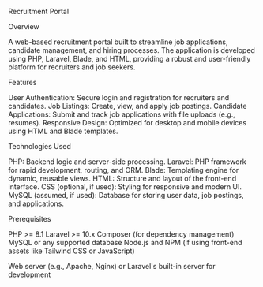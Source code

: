Recruitment Portal

Overview

A web-based recruitment portal built to streamline job applications, candidate management, and hiring processes. The application is developed using PHP, Laravel, Blade, and HTML, providing a robust and user-friendly platform for recruiters and job seekers.

Features

User Authentication: Secure login and registration for recruiters and candidates.
Job Listings: Create, view, and apply job postings.
Candidate Applications: Submit and track job applications with file uploads (e.g., resumes).
Responsive Design: Optimized for desktop and mobile devices using HTML and Blade templates.

Technologies Used

PHP: Backend logic and server-side processing.
Laravel: PHP framework for rapid development, routing, and ORM.
Blade: Templating engine for dynamic, reusable views.
HTML: Structure and layout of the front-end interface.
CSS (optional, if used): Styling for responsive and modern UI.
MySQL (assumed, if used): Database for storing user data, job postings, and applications.

Prerequisites

PHP >= 8.1
Laravel >= 10.x
Composer (for dependency management)
MySQL or any supported database
Node.js and NPM (if using front-end assets like Tailwind CSS or JavaScript)



Web server (e.g., Apache, Nginx) or Laravel's built-in server for development
